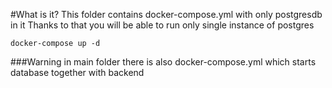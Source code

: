#What is it?
This folder contains docker-compose.yml with only postgresdb in it
Thanks to that you will be able to run only single instance of postgres
```
docker-compose up -d
```

###Warning
in main folder there is also docker-compose.yml which starts database together with backend